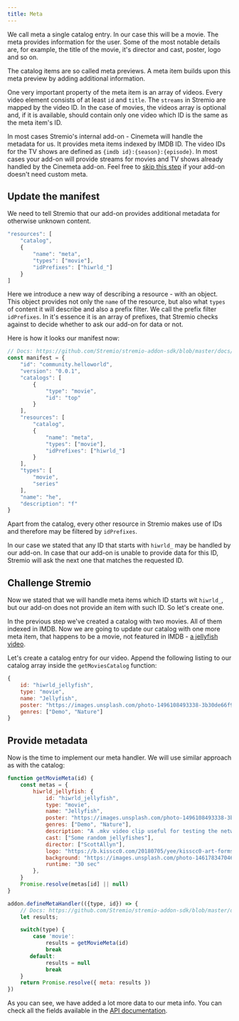 ```yaml
---
title: Meta
---
```


We call meta a single catalog entry. In our case this will be a movie. The meta provides information for the user. Some of the most notable details are, for example, the title of the movie, it's director and cast, poster, logo and so on.

The catalog items are so called meta previews. A meta item builds upon this meta preview by adding additional information.

One very important property of the meta item is an array of videos. Every video element consists of at least `id` and `title`. The `streams` in Stremio are mapped by the video ID. In the case of movies, the videos array is optional and, if it is available, should contain only one video which ID is the same as the meta item's ID.

In most cases Stremio's internal add-on - Cinemeta will handle the metadata for us. It provides meta items indexed by IMDB ID. The video IDs for the TV shows are defined as `{imdb id}:{season}:{episode}`. In most cases your add-on will provide streams for movies and TV shows already handled by the Cinemeta add-on. Feel free to [skip this step](/stremio-addon-guide/sdk-guide/step4) if your add-on doesn't need custom meta.

## Update the manifest

We need to tell Stremio that our add-on provides additional metadata for otherwise unknown content.

```js
"resources": [
    "catalog",
    {
        "name": "meta",
        "types": ["movie"],
        "idPrefixes": ["hiwrld_"]
    }
]
```

Here we introduce a new way of describing a resource - with an object. This object provides not only the `name` of the resource, but also what `types` of content it will describe and also a prefix filter. We call the prefix filter `idPrefixes`. In it's essence it is an array of prefixes, that Stremio checks against to decide whether to ask our add-on for data or not.

Here is how it looks our manifest now:

```js
// Docs: https://github.com/Stremio/stremio-addon-sdk/blob/master/docs/api/responses/manifest.md
const manifest = {
    "id": "community.helloworld",
    "version": "0.0.1",
    "catalogs": [
        {
            "type": "movie",
            "id": "top"
        }
    ],
    "resources": [
        "catalog",
        {
            "name": "meta",
            "types": ["movie"],
            "idPrefixes": ["hiwrld_"]
        }
    ],
    "types": [
        "movie",
        "series"
    ],
    "name": "he",
    "description": "f"
}
```

Apart from the catalog, every other resource in Stremio makes use of IDs and therefore may be filtered by `idPrefixes`.

In our case we stated that any ID that starts with `hiwrld_` may be handled by our add-on. In case that our add-on is unable to provide data for this ID, Stremio will ask the next one that matches the requested ID.

## Challenge Stremio

Now we stated that we will handle meta items which ID starts wit `hiwrld_`, but our add-on does not provide an item with such ID. So let's create one.

In the previous step we've created a catalog with two movies. All of them indexed in IMDB. Now we are going to update our catalog with one more meta item, that happens to be a movie, not featured in IMDB - [a jellyfish video](http://jell.yfish.us/).

Let's create a catalog entry for our video. Append the following listing to our catalog array inside the `getMoviesCatalog` function:

```js
{
    id: "hiwrld_jellyfish",
    type: "movie",
    name: "Jellyfish",
    poster: "https://images.unsplash.com/photo-1496108493338-3b30de66f9be",
    genres: ["Demo", "Nature"]
}
```

## Provide metadata

Now is the time to implement our meta handler. We will use similar approach as with the catalog:

```js
function getMovieMeta(id) {
    const metas = {
        hiwrld_jellyfish: {
            id: "hiwrld_jellyfish",
            type: "movie",
            name: "Jellyfish",
            poster: "https://images.unsplash.com/photo-1496108493338-3b30de66f9be",
            genres: ["Demo", "Nature"],
            description: "A .mkv video clip useful for testing the network streaming and playback performance of media streamers & HTPCs.",
            cast: ["Some random jellyfishes"],
            director: ["ScottAllyn"],
            logo: "https://b.kisscc0.com/20180705/yee/kisscc0-art-forms-in-nature-jellyfish-recapitulation-theor-jellyfish-5b3dcabcb00692.802484341530776252721.png",
            background: "https://images.unsplash.com/photo-1461783470466-185038239ee3",
            runtime: "30 sec"
        },
    }
    Promise.resolve(metas[id] || null)
}

addon.defineMetaHandler(({type, id}) => {
    // Docs: https://github.com/Stremio/stremio-addon-sdk/blob/master/docs/api/requests/defineMetaHandler.md
    let results;

    switch(type) {
        case 'movie':
            results = getMovieMeta(id)
            break
       default:
            results = null
            break
    }
    return Promise.resolve({ meta: results })
})
```

As you can see, we have added a lot more data to our meta info. You can check all the fields available in the [API documentation](https://github.com/Stremio/stremio-addon-sdk/blob/master/docs/api/responses/meta.md).

